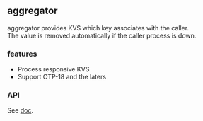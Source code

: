 ## aggregator
aggregator provides KVS which key associates with the caller.  
The value is removed automatically if the caller process is down.


### features
- Process responsive KVS
- Support OTP-18 and the laters


### API
See [doc](doc/aggregator.md).
